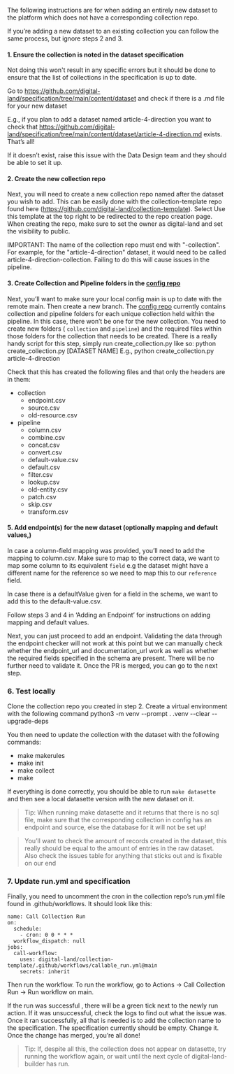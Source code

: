 The following instructions are for when adding an entirely new dataset to the platform which does not have a corresponding collection repo.

If you’re adding a new dataset to an existing collection you can follow the same process, but ignore steps 2 and 3.

#### 1. Ensure the collection is noted in the dataset specification

Not doing this won't result in any specific errors but it should be done to ensure that the list of collections in the specification is up to date. 

Go to https://github.com/digital-land/specification/tree/main/content/dataset and check if there is a .md file for your new dataset 

E.g., if you plan to add a dataset named article-4-direction you want to check that https://github.com/digital-land/specification/tree/main/content/dataset/article-4-direction.md exists. That’s all!

If it doesn’t exist, raise this issue with the Data Design team and they should be able to set it up.

#### 2. Create the new collection repo 
Next, you will need to create a new collection repo named after the dataset you wish to add. This can be easily done with the collection-template repo found here (https://github.com/digital-land/collection-template).	Select Use this template at the top right to be redirected to the repo creation page. When creating the repo, make sure to set the owner as digital-land and set the visibility to public. 

 IMPORTANT: The name of the collection repo must end with "-collection". For example, for  the "article-4-direction" dataset, it would need to be called article-4-direction-collection. Failing to do this will cause issues in the pipeline.

#### 3. Create Collection and Pipeline folders in the [config repo](https://github.com/digital-land/config)

Next, you’ll want to make sure your local config main is up to date with the remote main. Then create a new branch. The [config repo](https://github.com/digital-land/config) currently contains collection and pipeline folders for each unique collection held within the pipeline. In this case, there won’t be one for the new collection.
You need to create new folders ( `collection` and `pipeline`) and the required files within those folders for the collection that needs to be created. There is a really handy script for this step, simply run create_collection.py like so: 
python create_collection.py [DATASET NAME] E.g., python create_collection.py article-4-direction

Check that this has created the following files and that only the headers are in them:
* collection
   * endpoint.csv
   * source.csv
   * old-resource.csv        
* pipeline	
  * column.csv  
  * combine.csv
  * concat.csv
  * convert.csv
  * default-value.csv
  * default.csv
  * filter.csv
  * lookup.csv
  * old-entity.csv
  * patch.csv
  * skip.csv
  * transform.csv



#### 5. Add endpoint(s) for the new dataset (optionally mapping and default values,)
In case a column-field mapping was provided, you’ll need to add the mapping to column.csv. Make sure to map to the correct data, we want to map some column to its equivalent `field` e.g the dataset might have a different name for the reference so we need to map this to our `reference` field.

In case there is a defaultValue given for a field in the schema, we want to add this to the default-value.csv.

Follow steps 3 and 4 in ‘Adding an Endpoint’ for instructions on adding mapping and default values.

Next, you can just proceed to add an endpoint. Validating the data through the endpoint checker will not work at this point but we can manually check whether the endpoint_url and documentation_url work as well as whether the required fields specified in the schema are present.   There will be no further need to validate it. Once the PR is merged, you can go to the next step.

### 6. Test locally

Clone the collection repo you created in step 2. Create a virtual environment with the following command
 python3 -m venv --prompt . .venv --clear --upgrade-deps

You then need to update the collection with the dataset with the following commands:
* make makerules
* make init
* make collect
* make


If everything is done correctly, you should be able to run `make datasette` and then see a local datasette version with the new dataset on it.

> Tip: When running make datasette and it returns that there is no sql file, make sure that the corresponding collection in config has an endpoint and source, else the database for it will not be set up!

 > You’ll want to check the amount of records created in the dataset, this really should be equal to the amount of entries in the raw dataset. Also check the issues table for anything that sticks out and is fixable on our end

### 7. Update run.yml and specification

Finally, you need to uncomment the cron in the collection repo’s run.yml file found in .github/workflows. It should look like this:
````
name: Call Collection Run
on:
  schedule:
    - cron: 0 0 * * *
  workflow_dispatch: null
jobs:
  call-workflow:
    uses: digital-land/collection-template/.github/workflows/callable_run.yml@main
    secrets: inherit
````
Then run the workflow. To run the workflow, go to Actions -> Call Collection Run -> Run workflow on main.


If the run was successful , there will be a green tick next to the newly run action. If it was unsuccessful, check the logs to find out what the issue was. 
Once it ran successfully, all that is needed is to add the collection name to the specification. The specification currently should be empty. Change it. Once the change has merged, you’re all done!

> Tip: If, despite all this, the collection does not appear on datasette, try running the workflow again, or wait until the next cycle of digital-land-builder has run.
